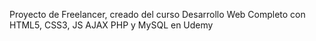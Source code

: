 Proyecto de Freelancer, creado del curso Desarrollo Web Completo con HTML5, CSS3, JS AJAX PHP y MySQL en Udemy

